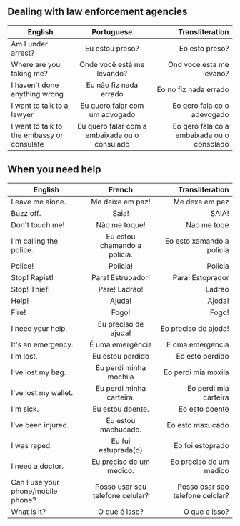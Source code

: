 ## Dealing with law enforcement agencies


| English        | Portuguese           | Transliteration  |
| ------------- |:-------------:| -----:|
| Am I under arrest?     | Eu estou preso? | Eo esto preso? |
| Where are you taking me?       | Onde você está me levando?  | Ond voce esta me levano? |
| I haven't done anything wrong | Eu não fiz nada errado | Eo no fiz nada errado |
| I want to talk to a lawyer| Eu quero falar com um advogado | Eo qero fala co o adevogado |
| I want to talk to the  embassy or consulate| Eu quero falar com a embaixada ou o consulado | Eo qero fala co a embaixada ou o consolado |

## When you need help


| English        | French           | Transliteration  |
| ------------- |:-------------:| -----:|
|Leave me alone. | Me deixe em paz! | Me dexa em paz |
|Buzz off. | Saia! | SAIA! | 
|Don't touch me! | Não me toque! | Nao me toqe |
|I'm calling the police. | Eu estou chamando a polícia. | Eo esto xamando a policia |
|Police! | Policia! | Policia |
|Stop! Rapist! | Para! Estrupador! | Para! Estoprador |
|Stop! Thief! | Pare! Ladrão! | Ladrao |
|Help! | Ajuda! | Ajoda! |
|Fire! | Fogo! | Fogo! |
|I need your help. | Eu preciso de ajuda! | Eo preciso de ajoda!|
|It's an emergency.| É uma emergência | E oma emergencia|
|I'm lost. | Eu estou perdido | Eo esto perdido |
|I've lost my bag. | Eu perdi minha mochila | Eo perdi mia moxila |
|I've lost my wallet. | Eu perdi minha carteira. | Eo perdi mia carteira |
|I'm sick. | Eu estou doente. | Eo esto doente |
|I've been injured. | Eu estou machucado. | Eo esto maxucado |
|I was raped. | Eu fui estuprada(o) | Eo foi estoprado |
|I need a doctor. | Eu preciso de um médico. | Eo preciso de um medico |
|Can I use your phone/mobile phone? | Posso usar seu telefone celular? | Posso osar seo telefone celolar? |
|What is it? | O que é isso? | O que e isso? |


